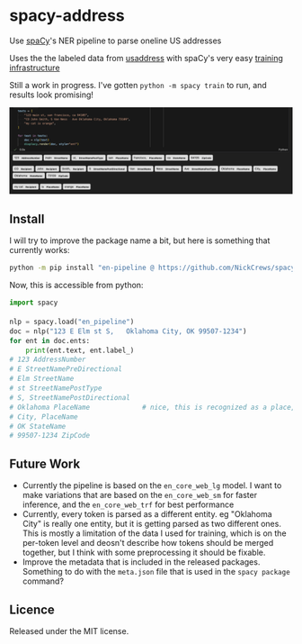 # spacy-address

Use [spaCy](https://spacy.io/)'s NER pipeline to parse oneline US addresses

Uses the the labeled data from [usaddress](https://github.com/datamade/usaddress)
with spaCy's very easy [training infrastructure](https://spacy.io/usage/training)

Still a work in progress. I've gotten `python -m spacy train` to run, and results
look promising!

![example usage](docs/example_labels.png)

## Install

I will try to improve the package name a bit, but here is something that currently works:

```bash
python -m pip install "en-pipeline @ https://github.com/NickCrews/spacy-address/releases/download/20241006-213351/en_pipeline-0.0.0-py3-none-any.whl"
```

Now, this is accessible from python:

```python
import spacy

nlp = spacy.load("en_pipeline")
doc = nlp("123 E Elm st S,   Oklahoma City, OK 99507-1234")
for ent in doc.ents:
    print(ent.text, ent.label_)
# 123 AddressNumber
# E StreetNamePreDirectional
# Elm StreetName
# st StreetNamePostType
# S, StreetNamePostDirectional
# Oklahoma PlaceName             # nice, this is recognized as a place, not a state!
# City, PlaceName
# OK StateName
# 99507-1234 ZipCode
```

## Future Work

- Currently the pipeline is based on the `en_core_web_lg` model. I want to make variations
  that are based on the `en_core_web_sm` for faster inference, and the `en_core_web_trf`
  for best performance
- Currently, every token is parsed as a different entity. eg "Oklahoma City" is
  really one entity, but it is getting parsed as two different ones.
  This is mostly a limitation of the data I used for training, which is
  on the per-token level and deosn't describe how tokens should be merged together,
  but I think with some preprocessing it should be fixable.
- Improve the metadata that is included in the released packages.
  Something to do with the `meta.json` file that is used in the `spacy package` command?

## Licence

Released under the MIT license.